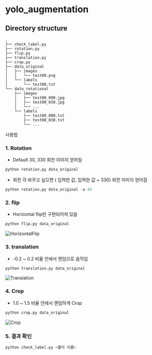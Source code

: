 # yolo_augmentation

## Directory structure
	.
	├── check_label.py
	├── rotation.py
	├── flip.py
	├── translation.py
	├── crop.py
	├── data_original
	│   ├── images
	│   │   └── test00.png
	│   └── labels
	│       └── test00.txt
	└── data_rotational
	    ├── images
	    │   ├── test00_000.jpg
	    │   ├── test00_030.jpg
	    │   └── ...
	    └── labels
	        ├── test00_000.txt
	        ├── test00_030.txt
	        └── ...



사용법


### 1. Rotation
- Default 30, 330 회전 이미지 얻어짐
```python
python rotation.py data_original
```

- 회전 각 바꾸고 싶으면 ( 입력한 값, 입력한 값 + 330) 회전 이미지 얻어짐
```python
python rotation.py data_original -a 45
```

### 2. flip
- Horizontal flip만 구현되어져 있음
```python
python flip.py data_original
```
![HorizontalFlip](https://user-images.githubusercontent.com/77952928/203718696-c5ae0b24-af20-4078-bd15-cd245410e230.png)

### 3. translation
- -0.2 ~ 0.2 비율 안에서 랜덤으로 움직임
```python
python translation.py data_original
```
![Translation](https://user-images.githubusercontent.com/77952928/203718739-b8d7640c-2b6d-4311-9fbd-e094fcf04f3a.png)

### 4. Crop
- 1.0 ~ 1.5 비율 안에서 랜덤하게 Crop
```python
python crop.py data_original
```
![Crop](https://user-images.githubusercontent.com/77952928/203718782-2d45f5c3-e0f6-4d13-b2d2-2b710f4ee19a.png)

### 5. 결과 확인
```python
python check_label.py <폴더 이름>
```
